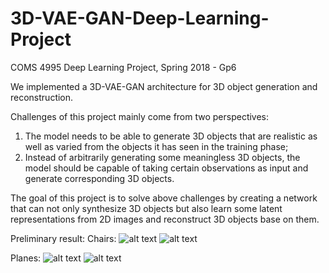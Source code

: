 # 3D-VAE-GAN-Deep-Learning-Project
COMS 4995 Deep Learning Project, Spring 2018 - Gp6

We implemented a 3D-VAE-GAN architecture for 3D object generation and reconstruction. 

Challenges of this project mainly come from two perspectives:
1. The model needs to be able to generate 3D objects that are realistic as well as varied from the objects it has seen in the training phase; 
2. Instead of arbitrarily generating some meaningless 3D objects, the model should be capable of taking certain observations as input and generate corresponding
3D objects.

The goal of this project is to solve above challenges by creating a network that can not only synthesize 3D objects but also learn some latent representations from 2D images and reconstruct 3D objects base on them.

Preliminary result:
Chairs:
![alt text](https://raw.githubusercontent.com/Spartey/3D-VAE-GAN-Deep-Learning-Project/master/chair1.png)
![alt text](https://raw.githubusercontent.com/Spartey/3D-VAE-GAN-Deep-Learning-Project/master/chair2.png)

Planes:
![alt text](https://raw.githubusercontent.com/Spartey/3D-VAE-GAN-Deep-Learning-Project/master/airplane1.png)
![alt text](https://raw.githubusercontent.com/Spartey/3D-VAE-GAN-Deep-Learning-Project/master/airplane2.png)
